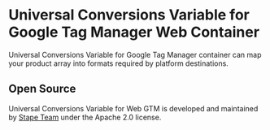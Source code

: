# Universal Conversions Variable for Google Tag Manager Web Container

Universal Conversions Variable for Google Tag Manager container can map your product array into formats required by platform destinations.

## Open Source

Universal Conversions Variable for Web GTM is developed and maintained by [Stape Team](https://stape.io/) under the Apache 2.0 license.
